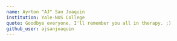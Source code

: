 ```yaml
---
name: Ayrton "AJ" San Joaquin
institution: Yale-NUS College
quote: Goodbye everyone. I'll remember you all in therapy. ;)
github_user: ajsanjoaquin
---
```

